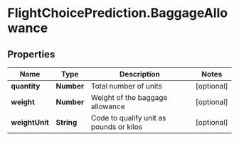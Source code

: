 # FlightChoicePrediction.BaggageAllowance

## Properties

Name | Type | Description | Notes
------------ | ------------- | ------------- | -------------
**quantity** | **Number** | Total number of units | [optional] 
**weight** | **Number** | Weight of the baggage allowance | [optional] 
**weightUnit** | **String** | Code to qualify unit as pounds or kilos | [optional] 


